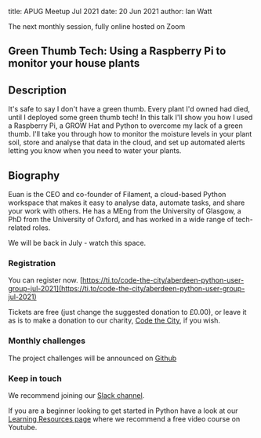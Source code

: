 title: APUG Meetup Jul 2021
date:  20 Jun 2021
author: Ian Watt

The next monthly session, fully online hosted on Zoom 

## Green Thumb Tech: Using a Raspberry Pi to monitor your house plants

## Description

It's safe to say I don't have a green thumb. Every plant I'd owned had died, until I deployed some green thumb tech! In this talk I'll show you how I used a Raspberry Pi, a GROW Hat and Python to overcome my lack of a green thumb. I'll take you through how to monitor the moisture levels in your plant soil, store and analyse that data in the cloud, and set up automated alerts letting you know when you need to water your plants.

## Biography

Euan is the CEO and co-founder of Filament, a cloud-based Python workspace that makes it easy to analyse data, automate tasks, and share your work with others. He has a MEng from the University of Glasgow, a PhD from the University of Oxford, and has worked in a wide range of tech-related roles.

We will be back in July - watch this space. 


### Registration

You can register now. [https://ti.to/code-the-city/aberdeen-python-user-group-jul-2021](https://ti.to/code-the-city/aberdeen-python-user-group-jul-2021)

Tickets are free (just change the suggested donation to £0.00), or leave it as is to make a donation to our charity, [Code the City](https://codethecity.org), if you wish. 

### Monthly challenges
The project challenges will be announced on [Github](https://github.com/PythonAberdeen/user_group/tree/master/)

### Keep in touch
We recommend joining our [Slack channel](https://join.slack.com/t/python-aberdeen/shared_invite/zt-gfjps8xe-M9YkWloAUL73blPovaHvFA). 

If you are a beginner looking to get started in Python have a look at our [Learning Resources page](https://pythonaberdeen.github.io/pages/learning-resources.html) where we recommend a free video course on Youtube. 
